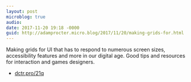 ```yaml
---
layout: post
microblog: true
audio: 
date: 2017-11-20 19:18 -0000
guid: http://adamprocter.micro.blog/2017/11/20/making-grids-for.html
---
```

Making grids for UI that has to respond to numerous screen sizes, accessibility features and more in our digital age. Good tips and resources for interaction and games designers. 

- [dctr.pro/21q](http://dctr.pro/21q)

